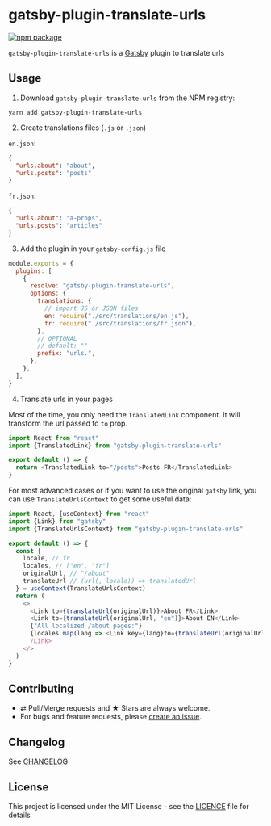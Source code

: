 # gatsby-plugin-translate-urls

[![npm package][npm-badge]][npm]

`gatsby-plugin-translate-urls` is a [Gatsby](https://www.gatsbyjs.org/) plugin to translate urls

## Usage

1. Download `gatsby-plugin-translate-urls` from the NPM registry:

```shell
yarn add gatsby-plugin-translate-urls
```

2. Create translations files (`.js` or `.json`)

`en.json`:

```JSON
{
  "urls.about": "about",
  "urls.posts": "posts"
}
```

`fr.json`:

```JSON
{
  "urls.about": "a-props",
  "urls.posts": "articles"
}
```

3. Add the plugin in your `gatsby-config.js` file

```js
module.exports = {
  plugins: [
    {
      resolve: "gatsby-plugin-translate-urls",
      options: {
        translations: {
          // import JS or JSON files
          en: require("./src/translations/en.js"),
          fr: require("./src/translations/fr.json"),
        },
        // OPTIONAL
        // default: ""
        prefix: "urls.",
      },
    },
  ],
}
```

4. Translate urls in your pages

Most of the time, you only need the `TranslatedLink` component. It will transform the url passed to `to` prop.

```js
import React from "react"
import {TranslatedLink} from "gatsby-plugin-translate-urls"

export default () => {
  return <TranslatedLink to="/posts">Posts FR</TranslatedLink>
}
```

For most advanced cases or if you want to use the original `gatsby` link, you can use `TranslateUrlsContext` to get some useful data:

```js
import React, {useContext} from "react"
import {Link} from "gatsby"
import {TranslateUrlsContext} from "gatsby-plugin-translate-urls"

export default () => {
  const {
    locale, // fr
    locales, // ["en", "fr"]
    originalUrl, // "/about"
    translateUrl // (url(, locale)) => translatedUrl
  } = useContext(TranslateUrlsContext)
  return (
    <>
      <Link to={translateUrl(originalUrl)}>About FR</Link>
      <Link to={translateUrl(originalUrl, "en")}>About EN</Link>
      {"All localized /about pages:"}
      {locales.map(lang => <Link key={lang}to={translateUrl(originalUrl, lang)}>About {lang}<)}
      /Link>
    </>
  )
}
```

## Contributing

- ⇄ Pull/Merge requests and ★ Stars are always welcome.
- For bugs and feature requests, please [create an issue][github-issue].

## Changelog

See [CHANGELOG](./CHANGELOG.md)

## License

This project is licensed under the MIT License - see the
[LICENCE](./LICENCE.md) file for details

[npm-badge]: https://img.shields.io/npm/v/gatsby-plugin-translate-urls.svg?style=flat-square
[npm]: https://www.npmjs.org/package/gatsby-plugin-translate-urls
[github-issue]: https://github.com/cedricdelpoux/gatsby-plugin-translate-urls/issues/new
